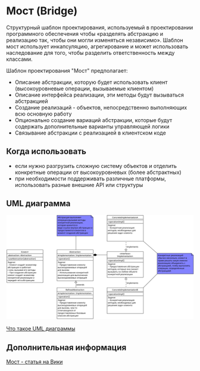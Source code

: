 # Мост (Bridge)

Структурный шаблон проектирования, используемый в проектировании программного обеспечения чтобы «разделять абстракцию и реализацию так, чтобы они могли изменяться независимо». Шаблон мост использует инкапсуляцию, агрегирование и может использовать наследование для того, чтобы разделить ответственность между классами.

Шаблон проектирования "Мост" предполагает:

- Описание абстракции, которую будет использовать клиент
  (высокоуровневые операции, вызываемые клиентом)
- Описание интерфейса реализации, эти методы будут вызываться абстракцией
- Создание реализаций - объектов, непосредственно выполняющих всю
  основную работу
- Опционально создание вариаций абстракции, которые будут содержать
  дополнительные варианты управляющей логики
- Связывание абстракции с реализацией в клиентском коде

## Когда использовать

- если нужно разгрузить сложную систему объектов и отделить конкретные операции
  от высокоуровневых (более абстрактных)
- при необходимости поддерживать различные платформы, использовать
  разные внешние API или структуры

## UML диаграмма

![UML диаграмма моста](https://github.com/evgenylyozin/patterns/blob/3d5b5ccc60c1fc1b62c8fadc6d23441a446397f4/docs/oop-patterns/uml-diagrams/bridge.png)

[Что такое UML диаграммы](https://github.com/evgenylyozin/patterns/blob/6bd4dee6b7186d8703f4f3d8f852e72d185ae545/docs/diagram.md)

## Дополнительная информация

[Мост - статья на Вики](<https://ru.wikipedia.org/wiki/%D0%9C%D0%BE%D1%81%D1%82_(%D1%88%D0%B0%D0%B1%D0%BB%D0%BE%D0%BD_%D0%BF%D1%80%D0%BE%D0%B5%D0%BA%D1%82%D0%B8%D1%80%D0%BE%D0%B2%D0%B0%D0%BD%D0%B8%D1%8F)>)

